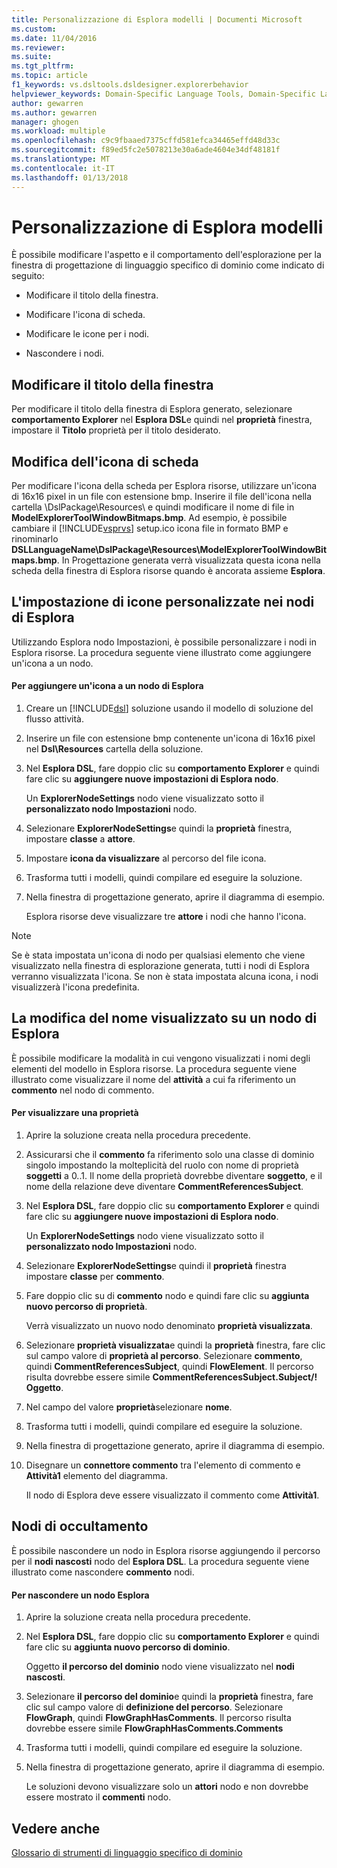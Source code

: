 ```yaml
---
title: Personalizzazione di Esplora modelli | Documenti Microsoft
ms.custom: 
ms.date: 11/04/2016
ms.reviewer: 
ms.suite: 
ms.tgt_pltfrm: 
ms.topic: article
f1_keywords: vs.dsltools.dsldesigner.explorerbehavior
helpviewer_keywords: Domain-Specific Language Tools, Domain-Specific Language Explorer
author: gewarren
ms.author: gewarren
manager: ghogen
ms.workload: multiple
ms.openlocfilehash: c9c9fbaaed7375cffd581efca34465effd48d33c
ms.sourcegitcommit: f89ed5fc2e5078213e30a6ade4604e34df48181f
ms.translationtype: MT
ms.contentlocale: it-IT
ms.lasthandoff: 01/13/2018
---
```

# <a name="customizing-the-model-explorer"></a>Personalizzazione di Esplora modelli
È possibile modificare l'aspetto e il comportamento dell'esplorazione per la finestra di progettazione di linguaggio specifico di dominio come indicato di seguito:  
  
-   Modificare il titolo della finestra.  
  
-   Modificare l'icona di scheda.  
  
-   Modificare le icone per i nodi.  
  
-   Nascondere i nodi.  
  
## <a name="changing-the-window-title"></a>Modificare il titolo della finestra  
 Per modificare il titolo della finestra di Esplora generato, selezionare **comportamento Explorer** nel **Esplora DSL**e quindi nel **proprietà** finestra, impostare il  **Titolo** proprietà per il titolo desiderato.  
  
## <a name="changing-the-tab-icon"></a>Modifica dell'icona di scheda  
 Per modificare l'icona della scheda per Esplora risorse, utilizzare un'icona di 16x16 pixel in un file con estensione bmp. Inserire il file dell'icona nella cartella \DslPackage\Resources\ e quindi modificare il nome di file in **ModelExplorerToolWindowBitmaps.bmp**. Ad esempio, è possibile cambiare il [!INCLUDE[vsprvs](../code-quality/includes/vsprvs_md.md)] setup.ico icona file in formato BMP e rinominarlo **DSLLanguageName\DslPackage\Resources\ModelExplorerToolWindowBitmaps.bmp**. In Progettazione generata verrà visualizzata questa icona nella scheda della finestra di Esplora risorse quando è ancorata assieme **Esplora**.  
  
## <a name="setting-custom-icons-on-explorer-nodes"></a>L'impostazione di icone personalizzate nei nodi di Esplora  
 Utilizzando Esplora nodo Impostazioni, è possibile personalizzare i nodi in Esplora risorse. La procedura seguente viene illustrato come aggiungere un'icona a un nodo.  
  
#### <a name="to-add-an-icon-to-an-explorer-node"></a>Per aggiungere un'icona a un nodo di Esplora  
  
1.  Creare un [!INCLUDE[dsl](../modeling/includes/dsl_md.md)] soluzione usando il modello di soluzione del flusso attività.  
  
2.  Inserire un file con estensione bmp contenente un'icona di 16x16 pixel nel **Dsl\Resources** cartella della soluzione.  
  
3.  Nel **Esplora DSL**, fare doppio clic su **comportamento Explorer** e quindi fare clic su **aggiungere nuove impostazioni di Esplora nodo**.  
  
     Un **ExplorerNodeSettings** nodo viene visualizzato sotto il **personalizzato nodo Impostazioni** nodo.  
  
4.  Selezionare **ExplorerNodeSettings**e quindi la **proprietà** finestra, impostare **classe** a **attore**.  
  
5.  Impostare **icona da visualizzare** al percorso del file icona.  
  
6.  Trasforma tutti i modelli, quindi compilare ed eseguire la soluzione.  
  
7.  Nella finestra di progettazione generato, aprire il diagramma di esempio.  
  
     Esplora risorse deve visualizzare tre **attore** i nodi che hanno l'icona.  
  
> [!NOTE]
>  Se è stata impostata un'icona di nodo per qualsiasi elemento che viene visualizzato nella finestra di esplorazione generata, tutti i nodi di Esplora verranno visualizzata l'icona. Se non è stata impostata alcuna icona, i nodi visualizzerà l'icona predefinita.  
  
## <a name="changing-the-name-displayed-on-an-explorer-node"></a>La modifica del nome visualizzato su un nodo di Esplora  
 È possibile modificare la modalità in cui vengono visualizzati i nomi degli elementi del modello in Esplora risorse. La procedura seguente viene illustrato come visualizzare il nome del **attività** a cui fa riferimento un **commento** nel nodo di commento.  
  
#### <a name="to-display-a-property"></a>Per visualizzare una proprietà  
  
1.  Aprire la soluzione creata nella procedura precedente.  
  
2.  Assicurarsi che il **commento** fa riferimento solo una classe di dominio singolo impostando la molteplicità del ruolo con nome di proprietà **soggetti** a 0..1. Il nome della proprietà dovrebbe diventare **soggetto**, e il nome della relazione deve diventare **CommentReferencesSubject**.  
  
3.  Nel **Esplora DSL**, fare doppio clic su **comportamento Explorer** e quindi fare clic su **aggiungere nuove impostazioni di Esplora nodo**.  
  
     Un **ExplorerNodeSettings** nodo viene visualizzato sotto il **personalizzato nodo Impostazioni** nodo.  
  
4.  Selezionare **ExplorerNodeSettings**e quindi il **proprietà** finestra impostare **classe** per **commento**.  
  
5.  Fare doppio clic su di **commento** nodo e quindi fare clic su **aggiunta nuovo percorso di proprietà**.  
  
     Verrà visualizzato un nuovo nodo denominato **proprietà visualizzata**.  
  
6.  Selezionare **proprietà visualizzata**e quindi la **proprietà** finestra, fare clic sul campo valore di **proprietà al percorso**. Selezionare **commento**, quindi **CommentReferencesSubject**, quindi **FlowElement**. Il percorso risulta dovrebbe essere simile **CommentReferencesSubject.Subject/! Oggetto**.  
  
7.  Nel campo del valore **proprietà**selezionare **nome**.  
  
8.  Trasforma tutti i modelli, quindi compilare ed eseguire la soluzione.  
  
9. Nella finestra di progettazione generato, aprire il diagramma di esempio.  
  
10. Disegnare un **connettore commento** tra l'elemento di commento e **Attività1** elemento del diagramma.  
  
     Il nodo di Esplora deve essere visualizzato il commento come **Attività1**.  
  
## <a name="hiding-nodes"></a>Nodi di occultamento  
 È possibile nascondere un nodo in Esplora risorse aggiungendo il percorso per il **nodi nascosti** nodo del **Esplora DSL**. La procedura seguente viene illustrato come nascondere **commento** nodi.  
  
#### <a name="to-hide-an-explorer-node"></a>Per nascondere un nodo Esplora  
  
1.  Aprire la soluzione creata nella procedura precedente.  
  
2.  Nel **Esplora DSL**, fare doppio clic su **comportamento Explorer** e quindi fare clic su **aggiunta nuovo percorso di dominio**.  
  
     Oggetto **il percorso del dominio** nodo viene visualizzato nel **nodi nascosti**.  
  
3.  Selezionare **il percorso del dominio**e quindi la **proprietà** finestra, fare clic sul campo valore di **definizione del percorso**. Selezionare **FlowGraph**, quindi **FlowGraphHasComments**. Il percorso risulta dovrebbe essere simile **FlowGraphHasComments.Comments**  
  
4.  Trasforma tutti i modelli, quindi compilare ed eseguire la soluzione.  
  
5.  Nella finestra di progettazione generato, aprire il diagramma di esempio.  
  
     Le soluzioni devono visualizzare solo un **attori** nodo e non dovrebbe essere mostrato il **commenti** nodo.  
  
## <a name="see-also"></a>Vedere anche  
 [Glossario di strumenti di linguaggio specifico di dominio](http://msdn.microsoft.com/en-us/ca5e84cb-a315-465c-be24-76aa3df276aa)